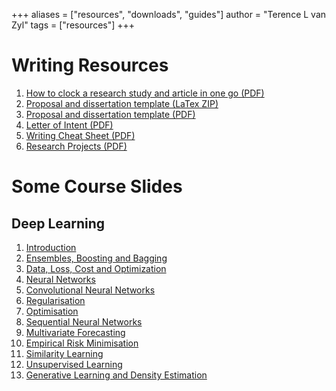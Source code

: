 +++
aliases = ["resources", "downloads", "guides"]
author = "Terence L van Zyl"
tags = ["resources"]
+++

# Writing Resources

1. [How to clock a research study and article in one go (PDF)](How%20to%20clock%20a%20research%20study%20and%20article%20in%20one%20go.pdf)
2. [Proposal and dissertation template (LaTex ZIP)](Proposal_Thesis_2.3.zip)
3. [Proposal and dissertation template (PDF)](main.pdf)
4. [Letter of Intent (PDF)](letter_of_intent.pdf)
5. [Writing Cheat Sheet (PDF)](Writing%20Cheat%20Sheet.pdf)
6. [Research Projects (PDF)](research_projects.pdf)

# Some Course Slides

## Deep Learning

1. [Introduction](https://docs.google.com/presentation/d/1emtBBmfO0gHJl_lqQ1uvsHbxwA7T4AuWNLfmbJAyY9I/pub?start=false&loop=false&delayms=3000)
2. [Ensembles, Boosting and Bagging](https://docs.google.com/presentation/d/1-ffbZnKOJ39RG2TyqvXiBysxXulbMqV6G2RctcviFO0/pub?start=false&loop=false&delayms=3000)
3. [Data, Loss, Cost and Optimization](https://docs.google.com/presentation/d/1j2GE_Uo9fXGAaRDeNArSwDXMQA5a6ByiIws0w1awgzo/pub?start=false&loop=false&delayms=3000)
4. [Neural Networks](https://docs.google.com/presentation/d/1vd46V3gfET8LxND-CVepk_HYEeL3XFntVe9C72LAdRc/pub?start=false&loop=false&delayms=3000)
5. [Convolutional Neural Networks](https://docs.google.com/presentation/d/1o_TMKwLhVcNF_0O-_rYX5CzPOiTWx6sqrcmw3j7dYmA/pub?start=false&loop=false&delayms=3000)
6. [Regularisation](https://docs.google.com/presentation/d/1BFHsQuUp4kI6AhOYFzH41NhbNAuxniEY5v_LAvmmQIA/pub?start=false&loop=false&delayms=3000)
7. [Optimisation](https://docs.google.com/presentation/d/110j41ExnIoo1YWwp8zjdeDVV8duTCHsuxH1TEiZj-AQ/pub?start=false&loop=false&delayms=3000)
8. [Sequential Neural Networks](https://docs.google.com/presentation/d/1fMAYRpTr-Fg2vk7XCv1wde-uKTBaixXFFtYF16SlZbI/pub?start=false&loop=false&delayms=3000)
9. [Multivariate Forecasting](https://docs.google.com/presentation/d/10bUW0ah8_RPO8EEFUOLZUQGMMOsUAIpWB2nDZZ3cgCM/pub?start=false&loop=false&delayms=3000)
10. [Empirical Risk Minimisation](https://docs.google.com/presentation/d/1rkStzJeQnnvEfyEhoqAjSBdyE7z1X0wT5leTf7Ppb8s/pub?start=false&loop=false&delayms=3000)
11. [Similarity Learning](https://docs.google.com/presentation/d/1QBJKmRI9wZAlesZKR5POExGE5LuxDkyulXYs55krack/pub?start=false&loop=false&delayms=3000)
12. [Unsupervised Learning](https://docs.google.com/presentation/d/1xlt1wj6Z-vKCGzSnv-On-gl9ZZGlcIK4Lqda2CkA5Vw/pub?start=false&loop=false&delayms=3000)
13. [Generative Learning and Density Estimation](https://docs.google.com/presentation/d/1FIKVfsfjZaF1L18iRnh6BTCp2Od2Kd0S70LrBvcWTTE/pub?start=false&loop=false&delayms=3000)

